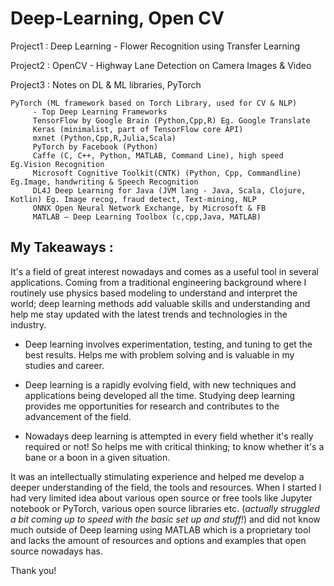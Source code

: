 # Deep-Learning, Open CV


Project1 : Deep Learning - Flower Recognition using Transfer Learning 


Project2 : OpenCV - Highway Lane Detection on Camera Images & Video 


Project3 : Notes on DL & ML libraries, PyTorch

    PyTorch (ML framework based on Torch Library, used for CV & NLP)
         - Top Deep Learning Frameworks
         TensorFlow by Google Brain (Python,Cpp,R) Eg. Google Translate
         Keras (minimalist, part of TensorFlow core API)
         mxnet (Python,Cpp,R,Julia,Scala)
         PyTorch by Facebook (Python)
         Caffe (C, C++, Python, MATLAB, Command Line), high speed Eg.Vision Recognition
         Microsoft Cognitive Toolkit(CNTK) (Python, Cpp, Commandline) Eg.Image, handwriting & Speech Recognition
         DL4J Deep Learning for Java (JVM lang - Java, Scala, Clojure, Kotlin) Eg. Image recog, fraud detect, Text-mining, NLP
         ONNX Open Neural Network Exchange, by Microsoft & FB
         MATLAB – Deep Learning Toolbox (c,cpp,Java, MATLAB)

## My Takeaways :

It's a field of great interest nowadays and comes as a useful tool in several applications. Coming from a traditional engineering background where I routinely use physics based modeling to understand and interpret the world; deep learning methods add valuable skills and understanding and help me stay updated with the latest trends and technologies in the industry.


- Deep learning involves experimentation, testing, and tuning to get the best results. Helps me with problem solving and is valuable in my studies and career.


- Deep learning is a rapidly evolving field, with new techniques and applications being developed all the time. Studying deep learning provides me  opportunities for research and contributes to the advancement of the field.


- Nowadays deep learning is attempted in every field whether it's really required or not! So helps me with critical thinking; to know whether it's a bane or a boon in a given situation.   


It was an intellectually stimulating experience and helped me develop a deeper understanding of the field, the tools and resources. When I started I had very limited idea about various open source or free tools like Jupyter notebook or PyTorch, various open source libraries etc. (*actually struggled a bit coming up to speed with the basic set up and stuff!*) and did not know much outside of Deep learning using MATLAB which is a proprietary tool and lacks the amount of resources and options and examples that open source nowadays has.


 Thank you!
